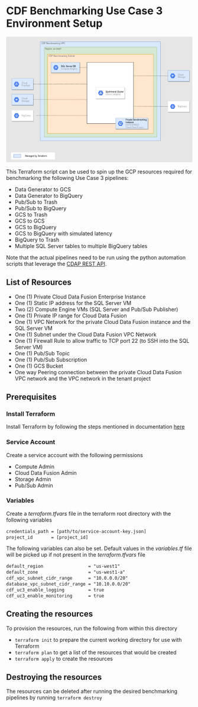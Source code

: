 # CDF Benchmarking Use Case 3 Environment Setup

![UC 1 Architecture Diagram](uc3-architecture-diagram.png)

This Terraform script can be used to spin up the GCP resources required for benchmarking the following 
Use Case 3 pipelines:
- Data Generator to GCS
- Data Generator to BigQuery
- Pub/Sub to Trash
- Pub/Sub to BigQuery
- GCS to Trash
- GCS to GCS
- GCS to BigQuery
- GCS to BigQuery with simulated latency
- BigQuery to Trash
- Multiple SQL Server tables to multiple BigQuery tables

Note that the actual pipelines need to be run using the python automation scripts that leverage the
[CDAP REST API](https://cloud.google.com/data-fusion/docs/reference/cdap-reference).


## List of Resources

- One (1) Private Cloud Data Fusion Enterprise Instance
- One (1) Static IP address for the SQL Server VM
- Two (2) Compute Engine VMs (SQL Server and Pub/Sub Publisher)
- One (1) Private IP range for Cloud Data Fusion
- One (1) VPC Network for the private Cloud Data Fusion instance and the SQL Server VM
- One (1) Subnet under the Cloud Data Fusion VPC Network
- One (1) Firewall Rule to allow traffic to TCP port 22 (to SSH into the SQL Server VM)
- One (1) Pub/Sub Topic
- One (1) Pub/Sub Subscription
- One (1) GCS Bucket
- One way Peering connection between the private Cloud Data Fusion VPC network and the VPC network in the tenant project


## Prerequisites

### Install Terraform
Install Terraform by following the steps mentioned in documentation
[here](https://learn.hashicorp.com/tutorials/terraform/install-cli?in=terraform/gcp-get-started)

### Service Account
Create a service account with the following permissions
- Compute Admin
- Cloud Data Fusion Admin
- Storage Admin
- Pub/Sub Admin

### Variables 
Create a *terraform.tfvars* file in the terraform root directory with the following variables
```
credentials_path = [path/to/service-account-key.json]
project_id       = [project_id]
```

The following variables can also be set. Default values in the *variables.tf* file will be picked up if not present in
the *terraform.tfvars* file
```
default_region                 = "us-west1"
default_zone                   = "us-west1-a"
cdf_vpc_subnet_cidr_range      = "10.0.0.0/20"
database_vpc_subnet_cidr_range = "10.10.0.0/20"
cdf_uc3_enable_logging         = true
cdf_uc3_enable_monitoring      = true
```


## Creating the resources

To provision the resources, run the following from within this directory    
- `terraform init` to prepare the current working directory for use with Terraform  
- `terraform plan` to get a list of the resources that would be created
- `terraform apply` to create the resources


## Destroying the resources

The resources can be deleted after running the desired benchmarking pipelines by running `terraform destroy`
